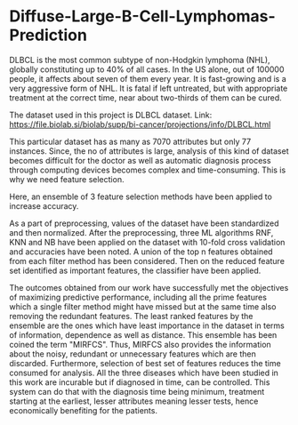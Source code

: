 # Diffuse-Large-B-Cell-Lymphomas-Prediction
DLBCL is the most common subtype of non-Hodgkin lymphoma (NHL), globally constituting up to 40% of all cases. 
In the US alone, out of 100000 people, it affects about seven of them every year. It is fast-growing and is a very aggressive form of NHL. 
It is fatal if left untreated, but with appropriate treatment at the correct time, near about two-thirds of them can be cured.

The dataset used in this project is DLBCL dataset. Link: https://file.biolab.si/biolab/supp/bi-cancer/projections/info/DLBCL.html

This particular dataset has as many as 7070 attributes but only 77 instances. Since, the no of attributes is large, 
analysis of this kind of dataset becomes difficult for the doctor as well as automatic diagnosis process through computing devices becomes complex and time-consuming.
This is why we need feature selection.

Here, an ensemble of 3 feature selection methods have been applied to increase accuracy.

As a part of preprocessing, values of the dataset have been standardized and then normalized.
After the preprocessing, three ML algorithms RNF, KNN and NB have been applied on the dataset with 10-fold cross validation and accuracies have been noted.
A union of the top n features obtained from each filter method has been considered. 
Then on the reduced feature set identified as important features, the classifier have been applied.

The outcomes obtained from our work have successfully met the objectives of maximizing predictive performance, 
including all the prime features which a single filter method might have missed but at the same time also removing the redundant features. 
The least ranked features by the ensemble are the ones which have least importance in the dataset in terms of information, dependence as well as distance. 
This ensemble has been coined the term "MIRFCS".
Thus, MIRFCS also provides the information about the noisy, redundant or unnecessary features which are then discarded. 
Furthermore, selection of best set of features reduces the time consumed for analysis. 
All the three diseases which have been studied in this work are incurable but if diagnosed in time, can be controlled. 
This system can do that with the diagnosis time being minimum, treatment starting at the earliest, lesser attributes meaning lesser tests, 
hence economically benefiting for the patients.

